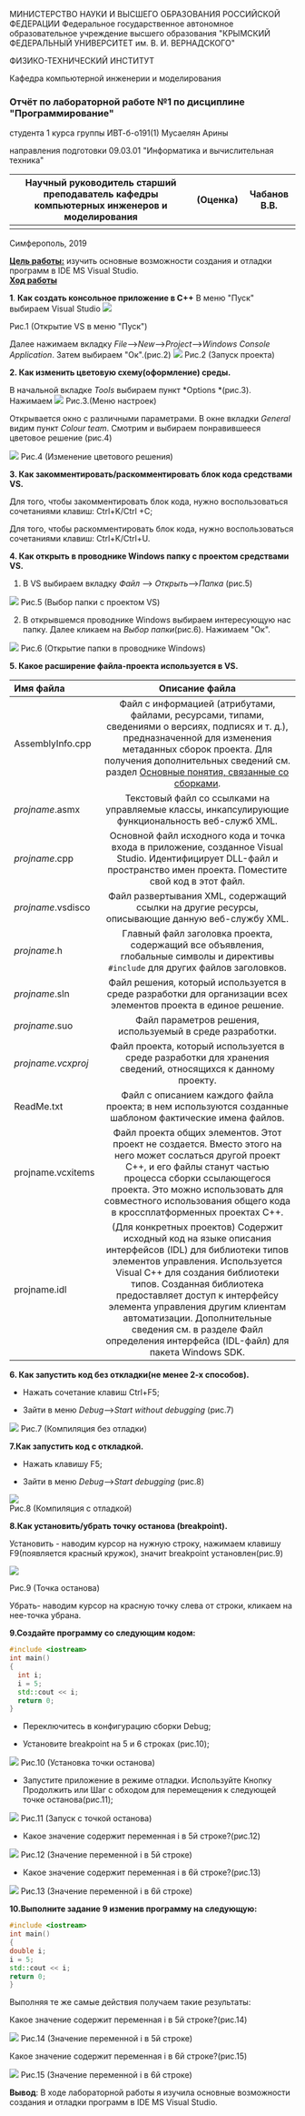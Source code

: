 МИНИСТЕРСТВО НАУКИ  И ВЫСШЕГО ОБРАЗОВАНИЯ РОССИЙСКОЙ ФЕДЕРАЦИИ Федеральное государственное автономное образовательное учреждение высшего образования  "КРЫМСКИЙ ФЕДЕРАЛЬНЫЙ УНИВЕРСИТЕТ им. В. И. ВЕРНАДСКОГО"  

ФИЗИКО-ТЕХНИЧЕСКИЙ ИНСТИТУТ  

Кафедра компьютерной инженерии и моделирования

### Отчёт по лабораторной работе №1 по дисциплине "Программирование"

студента 1 курса группы ИВТ-б-о191(1) Мусаелян Арины

направления подготовки 09.03.01 "Информатика и вычислительная техника" 

| Научный руководитель старший преподаватель кафедры компьютерных инженеров и моделирования | (Оценка) | Чабанов В.В. |
| ------------------------------------------------------------ | -------- | ------------ |
|                                                              |          |              |

Симферополь, 2019 

<u>**Цель работы:**</u> изучить основные возможности создания и отладки программ в IDE MS Visual Studio.                                             
<u>**Ход работы**</u>
                                           
   **1**. **Как создать консольное приложение в С++**
   В меню "Пуск" выбираем Visual Studio
![](https://github.com/musaelyan-arina/LabWorks/blob/master/Лабораторная%20работа%20№1/Screenshoots/рис.1LI.jpg)

Pис.1 (Открытие VS в меню "Пуск")

Далее нажимаем вкладку *File*-->*New*-->*Project*-->*Windows Console Application*. Затем выбираем "Ок".(рис.2)
![](https://github.com/musaelyan-arina/LabWorks/blob/master/Лабораторная%20работа%20№1/Screenshoots/IMG_4963.JPG)
Рис.2 (Запуск проекта)

**2. Как изменить цветовую схему(оформление) среды.** 

В начальной вкладке *Tools* выбираем пункт *Options *(рис.3). Нажимаем
![](https://github.com/musaelyan-arina/LabWorks/blob/master/Лабораторная%20работа%20№1/Screenshoots/Снимок%20экрана%20(8)_LI.jpg)
Рис.3.(Меню настроек)

Открывается окно с различными параметрами. В окне вкладки *General* видим пункт *Colour team*. Смотрим и выбираем понравившееся цветовое решение (рис.4)

![](https://github.com/musaelyan-arina/LabWorks/blob/master/Лабораторная%20работа%20№1/Screenshoots/Снимок%20экрана%20(9)_LI.jpg)
Рис.4 (Изменение цветового решения)

**3. Как закомментировать/раскомментировать блок кода средствами VS.**

Для того, чтобы закомментировать блок кода, нужно воспользоваться сочетаниями клавиш: Сtrl+K/Ctrl +C;

Для того, чтобы раскомментировать блок кода, нужно воспользоваться сочетаниями клавиш: Ctrl+K/Ctrl+U.

**4. Как открыть в проводнике Windows папку с проектом средствами VS.**

1. В VS выбираем вкладку *Файл* --> *Открыть*-->*Папка* (рис.5)

![](https://github.com/musaelyan-arina/LabWorks/blob/master/Лабораторная%20работа%20№1/Screenshoots/Screenshot_1.png)
Рис.5 (Выбор папки с проектом VS)

2. В открывшемся проводнике Windows выбираем интересующую нас папку. Далее кликаем на *Выбор папки*(рис.6). Нажимаем "Ок".

![](https://github.com/musaelyan-arina/LabWorks/blob/master/Лабораторная%20работа%20№1/Screenshoots/Screenshot_4.png)
Рис.6 (Открытие папки в проводнике Windows)

**5. Какое расширение файла-проекта используется в VS.**

| Имя файла          |                        Описание файла                        |
| :----------------- | :----------------------------------------------------------: |
| AssemblyInfo.cpp   | Файл с информацией (атрибутами, файлами, ресурсами, типами, сведениями о версиях, подписях и т. д.), предназначенной для изменения метаданных сборок проекта. Для получения дополнительных сведений см. раздел [Основные понятия, связанные со сборками](https://technet.microsoft.com/ru-ru/windows/zst29sk2(v=vs.85)). |
| *projname*.asmx    | Текстовый файл со ссылками на управляемые классы, инкапсулирующие функциональность веб-служб XML. |
| *projname*.cpp     | Основной файл исходного кода и точка входа в приложение, созданное Visual Studio. Идентифицирует DLL-файл и пространство имен проекта. Поместите свой код в этот файл. |
| *projname*.vsdisco | Файл развертывания XML, содержащий ссылки на другие ресурсы, описывающие данную веб-службу XML. |
| *projname*.h       | Главный файл заголовка проекта, содержащий все объявления, глобальные символы и директивы `#include` для других файлов заголовков. |
| *projname*.sln     | Файл решения, который используется в среде разработки для организации всех элементов проекта в единое решение. |
| *projname*.suo     |  Файл параметров решения, используемый в среде разработки.   |
| *projname.vcxproj* | Файл проекта, который используется в среде разработки для хранения сведений, относящихся к данному проекту. |
| ReadMe.txt         | Файл с описанием каждого файла проекта; в нем используются созданные шаблоном фактические имена файлов. |
| projname.vcxitems  | Файл проекта общих элементов. Этот проект не создается. Вместо этого на него может сослаться другой проект C++, и его файлы станут частью процесса сборки ссылающегося проекта. Это можно использовать для совместного использования общего кода в кроссплатформенных проектах C++. |
| projname.idl       | (Для конкретных проектов) Содержит исходный код на языке описания интерфейсов (IDL) для библиотеки типов элементов управления. Используется Visual C++ для создания библиотеки типов. Созданная библиотека предоставляет доступ к интерфейсу элемента управления другим клиентам автоматизации. Дополнительные сведения см. в разделе Файл определения интерфейса (IDL-файл) для пакета Windows SDK. |

**6. Как запустить код без откладки(не менее 2-х способов).**

* Нажать сочетание клавиш Ctrl+F5;

* Зайти в меню *Debug*-->*Start without debugging*  (рис.7)        

![](https://github.com/musaelyan-arina/LabWorks/blob/master/Лабораторная%20работа%20№1/Screenshoots/Снимок%20экрана%20(10)_LI.jpg)
  Рис.7 (Компиляция без отладки)

  **7.Как запустить код с откладкой.**

* Нажать клавишу F5;

* Зайти в меню *Debug*-->*Start debugging*  (рис.8)    

![](https://github.com/musaelyan-arina/LabWorks/blob/master/Лабораторная%20работа%20№1/Screenshoots/Снимок%20экрана%20(11)_LI.jpg)              
  Рис.8 (Компиляция с отладкой)

  **8.Как установить/убрать точку останова (breakpoint).**

  Установить - наводим курсор на нужную строку, нажимаем клавишу F9(появляется красный кружок), значит breakpoint установлен(рис.9)
  
![](https://github.com/musaelyan-arina/LabWorks/blob/master/Лабораторная%20работа%20№1/Screenshoots/Снимок%20экрана%20(12)_LI.jpg)

Рис.9 (Точка останова)

  Убрать- наводим курсор на красную точку слева от строки, кликаем на нее-точка убрана.

  **9.Создайте программу со следующим кодом:** 

  ```c++
  #include <iostream>
  int main() 
  {
    int i;
    i = 5;
    std::cout << i;
    return 0;
  }
  ```

  * Переключитесь в конфигурацию сборки Debug;

  * Установите breakpoint на 5 и 6 строках (рис.10);
  
![](https://github.com/musaelyan-arina/LabWorks/blob/master/Лабораторная%20работа%20№1/Screenshoots/Снимок%20экрана%20(20).png)
    Рис.10 (Установка точки останова)

  * Запустите приложение в режиме отладки. Используйте Кнопку Продолжить или Шаг с обходом для перемещения к следующей точке останова(рис.11);
  
 ![](https://github.com/musaelyan-arina/LabWorks/blob/master/Лабораторная%20работа%20№1/Screenshoots/Снимок%20экрана%20(22).png)
    Рис.11 (Запуск с точкой останова)

  * Какое значение содержит переменная i в 5й строке?(рис.12)
  
  ![](https://github.com/musaelyan-arina/LabWorks/blob/master/Лабораторная%20работа%20№1/Screenshoots/Снимок%20экрана%20(40).png)
    Рис.12 (Значение переменной i в 5й строке)
  
  * Какое значение содержит переменная i в 6й строке?(рис.13)
  
  ![](https://github.com/musaelyan-arina/LabWorks/blob/master/Лабораторная%20работа%20№1/Screenshoots/Снимок%20экрана%20(41).png)
    Рис.13 (Значение переменной i в 6й строке)
    
   **10.Выполните задание 9 изменив программу на следующую:**
  
  ```c++
  #include <iostream>
  int main() 
  {  
double i;
i = 5;
  std::cout << i;
  return 0;
  } 
  ```

  Выполняя те же самые действия получаем такие результаты:
  
  Какое значение содержит переменная i в 5й строке?(рис.14)
  

![](https://github.com/musaelyan-arina/LabWorks/blob/master/Лабораторная%20работа%20№1/Screenshoots/Снимок%20экрана%20(42).png)
  Рис.14 (Значение переменной i в 5й строке)

  Какое значение содержит переменная i в 6й строке?(рис.15)

![](https://github.com/musaelyan-arina/LabWorks/blob/master/Лабораторная%20работа%20№1/Screenshoots/Снимок%20экрана%20(43).png)
  Рис.15 (Значение переменной i в 6й строке)

  **Вывод**: В ходе лабораторной работы я изучила основные возможности создания и отладки программ в IDE MS Visual Studio.


